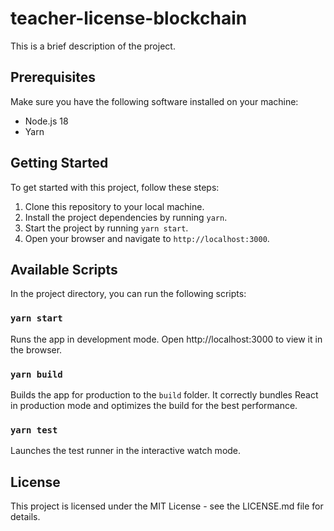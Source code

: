 # teacher-license-blockchain

This is a brief description of the project.

## Prerequisites

Make sure you have the following software installed on your machine:

- Node.js 18
- Yarn

## Getting Started

To get started with this project, follow these steps:

1. Clone this repository to your local machine.
2. Install the project dependencies by running `yarn`.
3. Start the project by running `yarn start`.
4. Open your browser and navigate to `http://localhost:3000`.

## Available Scripts

In the project directory, you can run the following scripts:

### `yarn start`

Runs the app in development mode.
Open http://localhost:3000 to view it in the browser.

### `yarn build`

Builds the app for production to the `build` folder.
It correctly bundles React in production mode and optimizes the build for the best performance.

### `yarn test`

Launches the test runner in the interactive watch mode.

## License

This project is licensed under the MIT License - see the LICENSE.md file for details.
